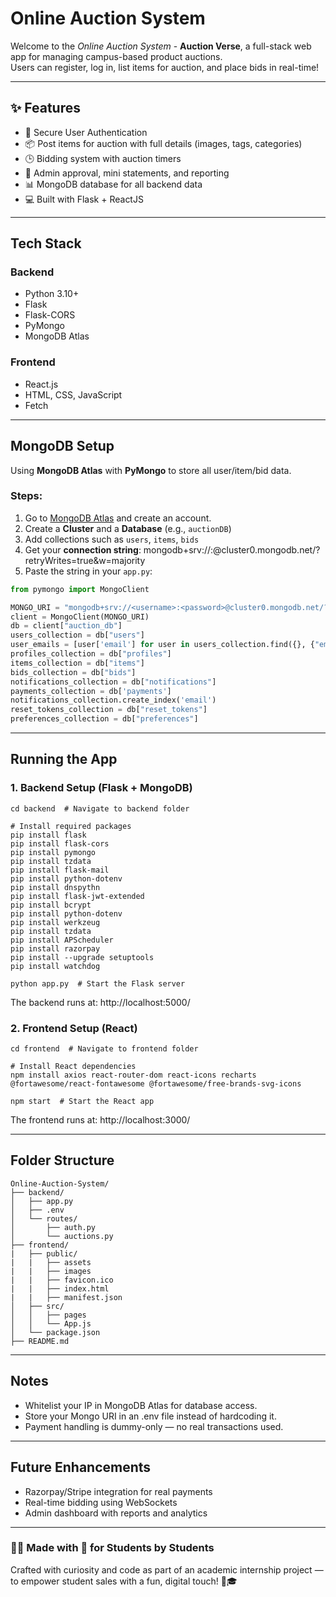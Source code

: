 # Online Auction System

Welcome to the *Online Auction System* - **Auction Verse**, a full-stack web app for managing campus-based product auctions.  
Users can register, log in, list items for auction, and place bids in real-time!

---

## ✨ Features

- 🔐 Secure User Authentication  
- 📦 Post items for auction with full details (images, tags, categories)  
- 🕒 Bidding system with auction timers  
- 🧾 Admin approval, mini statements, and reporting  
- 📊 MongoDB database for all backend data  
- 💻 Built with Flask + ReactJS

---

## Tech Stack
### Backend
- Python 3.10+  
- Flask  
- Flask-CORS  
- PyMongo  
- MongoDB Atlas

### Frontend
- React.js  
- HTML, CSS, JavaScript  
- Fetch

---

## MongoDB Setup
Using **MongoDB Atlas** with **PyMongo** to store all user/item/bid data.

### Steps:
1. Go to [MongoDB Atlas](https://www.mongodb.com/cloud/atlas/register) and create an account.
2. Create a **Cluster** and a **Database** (e.g., `auctionDB`)
3. Add collections such as `users`, `items`, `bids`
4. Get your **connection string**:
mongodb+srv://<username>:<password>@cluster0.mongodb.net/?retryWrites=true&w=majority
5. Paste the string in your `app.py`:
```python
from pymongo import MongoClient

MONGO_URI = "mongodb+srv://<username>:<password>@cluster0.mongodb.net/?retryWrites=true&w=majority"
client = MongoClient(MONGO_URI)
db = client["auction_db"]
users_collection = db["users"]
user_emails = [user['email'] for user in users_collection.find({}, {"email": 1}) if "@" in user.get("email", "")]
profiles_collection = db["profiles"]
items_collection = db["items"]
bids_collection = db["bids"]
notifications_collection = db["notifications"]
payments_collection = db['payments']
notifications_collection.create_index('email')
reset_tokens_collection = db["reset_tokens"]
preferences_collection = db["preferences"]
```

---

## Running the App
### 1. Backend Setup (Flask + MongoDB)
```text
cd backend  # Navigate to backend folder

# Install required packages
pip install flask 
pip install flask-cors 
pip install pymongo
pip install tzdata
pip install flask-mail
pip install python-dotenv
pip install dnspythn 
pip install flask-jwt-extended
pip install bcrypt 
pip install python-dotenv 
pip install werkzeug 
pip install tzdata
pip install APScheduler
pip install razorpay
pip install --upgrade setuptools
pip install watchdog

python app.py  # Start the Flask server

```
The backend runs at: http://localhost:5000/

### 2. Frontend Setup (React)
```text
cd frontend  # Navigate to frontend folder

# Install React dependencies
npm install axios react-router-dom react-icons recharts @fortawesome/react-fontawesome @fortawesome/free-brands-svg-icons

npm start  # Start the React app

```
The frontend runs at: http://localhost:3000/

---

## Folder Structure

```text
Online-Auction-System/
├── backend/
│   ├── app.py
│   ├── .env
│   └── routes/
│       ├── auth.py
│       └── auctions.py
├── frontend/
|   ├── public/
|   |   ├── assets
|   |   ├── images
|   |   ├── favicon.ico
|   |   ├── index.html
|   |   ├── manifest.json
│   ├── src/
│   │   ├── pages
│   │   └── App.js
│   └── package.json
├── README.md
```

---

## Notes
- Whitelist your IP in MongoDB Atlas for database access.
- Store your Mongo URI in an .env file instead of hardcoding it.
- Payment handling is dummy-only — no real transactions used.

---

## Future Enhancements
- Razorpay/Stripe integration for real payments
- Real-time bidding using WebSockets
- Admin dashboard with reports and analytics

---

### 👩‍💻 Made with 💙 for Students by Students
Crafted with curiosity and code as part of an academic internship project — to empower student sales with a fun, digital touch! 🚀🎓

